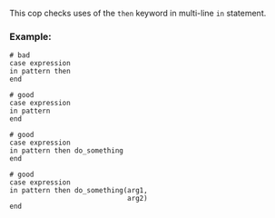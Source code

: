 This cop checks uses of the `then` keyword in multi-line `in` statement.

### Example:
    # bad
    case expression
    in pattern then
    end

    # good
    case expression
    in pattern
    end

    # good
    case expression
    in pattern then do_something
    end

    # good
    case expression
    in pattern then do_something(arg1,
                                 arg2)
    end
